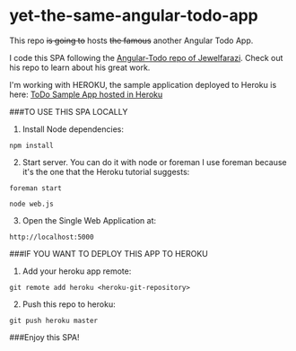 yet-the-same-angular-todo-app
=============================

This repo <del>is going to</del> hosts <del>the famous</del> another Angular Todo App.

I code this SPA following the [Angular-Todo repo of Jewelfarazi][url-repo]. Check out his repo to learn about his great work. 

I'm working with HEROKU, the sample application deployed to Heroku is  here: [ToDo Sample App hosted in Heroku][heroku-app]

###TO USE THIS SPA LOCALLY

1) Install Node dependencies: 

```
npm install
```

2) Start server. You can do it with node or foreman I use foreman because it's the one that the Heroku tutorial suggests: 

```
foreman start
```

```
node web.js
```

3) Open the Single Web Application at: 

```
http://localhost:5000
```


###IF YOU WANT TO DEPLOY THIS APP TO HEROKU

1) Add your heroku app remote: 

```
git remote add heroku <heroku-git-repository>
```

2) Push this repo to heroku: 

```
git push heroku master
```

###Enjoy this SPA!

[url-repo]: https://github.com/jewelfarazi/angular-todo
[heroku-app]: http://sheltered-dawn-9351.herokuapp.com
